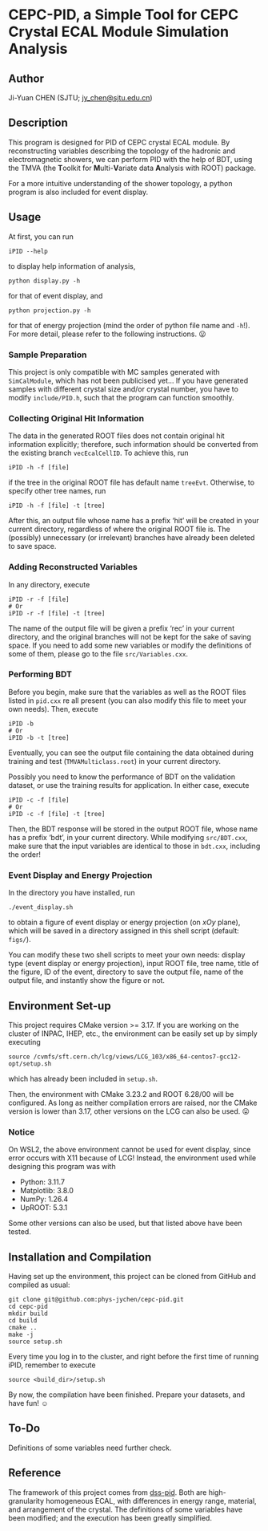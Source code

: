 # CEPC-PID, a Simple Tool for CEPC Crystal ECAL Module Simulation Analysis

## Author
Ji-Yuan CHEN (SJTU; <jy_chen@sjtu.edu.cn>)

## Description
This program is designed for PID of CEPC crystal ECAL module. By reconstructing variables describing the topology of the hadronic and electromagnetic showers, we can perform PID with the help of BDT, using the TMVA (the **T**oolkit for **M**ulti-**V**ariate data **A**nalysis with ROOT) package.

For a more intuitive understanding of the shower topology, a python program is also included for event display.

## Usage
At first, you can run
```shell
iPID --help
```
to display help information of analysis,
```shell
python display.py -h
```
for that of event display, and
```shell
python projection.py -h
```
for that of energy projection (mind the order of python file name and `-h`!). For more detail, please refer to the following instructions. :stuck_out_tongue:

### Sample Preparation
This project is only compatible with MC samples generated with `SimCalModule`, which has not been publicised yet… If you have generated samples with different crystal size and/or crystal number, you have to modify `include/PID.h`, such that the program can function smoothly.

### Collecting Original Hit Information
The data in the generated ROOT files does not contain original hit information explicitly; therefore, such information should be converted from the existing branch `vecEcalCellID`. To achieve this, run
```shell
iPID -h -f [file]
```
if the tree in the original ROOT file has default name `treeEvt`. Otherwise, to specify other tree names, run
```shell
iPID -h -f [file] -t [tree]
```
After this, an output file whose name has a prefix ‘hit’ will be created in your current directory, regardless of where the original ROOT file is. The (possibly) unnecessary (or irrelevant) branches have already been deleted to save space.

### Adding Reconstructed Variables
In any directory, execute
```shell
iPID -r -f [file]
# Or
iPID -r -f [file] -t [tree]
```
The name of the output file will be given a prefix ‘rec’ in your current directory, and the original branches will not be kept for the sake of saving space. If you need to add some new variables or modify the definitions of some of them, please go to the file `src/Variables.cxx`.

### Performing BDT
Before you begin, make sure that the variables as well as the ROOT files listed in `pid.cxx` re all present (you can also modify this file to meet your own needs). Then, execute
```shell
iPID -b
# Or
iPID -b -t [tree]
```
Eventually, you can see the output file containing the data obtained during training and test (`TMVAMulticlass.root`) in your current directory.

Possibly you need to know the performance of BDT on the validation dataset, or use the training results for application. In either case, execute
```shell
iPID -c -f [file]
# Or
iPID -c -f [file] -t [tree]
```
Then, the BDT response will be stored in the output ROOT file, whose name has a prefix ‘bdt’, in your current directory. While modifying `src/BDT.cxx`, make sure that the input variables are identical to those in `bdt.cxx`, including the order!

### Event Display and Energy Projection
In the directory you have installed, run
```shell
./event_display.sh
```
to obtain a figure of event display or energy projection (on $xOy$ plane), which will be saved in a directory assigned in this shell script (default: `figs/`).

You can modify these two shell scripts to meet your own needs: display type (event display or energy projection), input ROOT file, tree name, title of the figure, ID of the event, directory to save the output file, name of the output file, and instantly show the figure or not.

## Environment Set-up
This project requires CMake version >= 3.17. If you are working on the cluster of INPAC, IHEP, etc., the environment can be easily set up by simply executing
```shell
source /cvmfs/sft.cern.ch/lcg/views/LCG_103/x86_64-centos7-gcc12-opt/setup.sh
```
which has already been included in `setup.sh`.

Then, the environment with CMake 3.23.2 and ROOT 6.28/00 will be configured. As long as neither compilation errors are raised, nor the CMake version is lower than 3.17, other versions on the LCG can also be used. :stuck_out_tongue:

### Notice
On WSL2, the above environment cannot be used for event display, since error occurs with X11 because of LCG! Instead, the environment used while designing this program was with
- Python: 3.11.7
- Matplotlib: 3.8.0
- NumPy: 1.26.4
- UpROOT: 5.3.1

Some other versions can also be used, but that listed above have been tested.

## Installation and Compilation
Having set up the environment, this project can be cloned from GitHub and compiled as usual:
```shell
git clone git@github.com:phys-jychen/cepc-pid.git
cd cepc-pid
mkdir build
cd build
cmake ..
make -j
source setup.sh
```

Every time you log in to the cluster, and right before the first time of running iPID, remember to execute
```shell
source <build_dir>/setup.sh
```

By now, the compilation have been finished. Prepare your datasets, and have fun! :relaxed:

## To-Do
Definitions of some variables need further check.

## Reference
The framework of this project comes from [dss-pid](https://github.com/phys-jychen/dss-pid). Both are high-granularity homogeneous ECAL, with differences in energy range, material, and arrangement of the crystal. The definitions of some variables have been modified; and the execution has been greatly simplified.